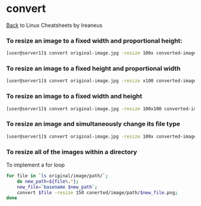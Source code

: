 # convert

[Back](README.md) to Linux Cheatsheets by Ireaneus

### To resize an image to a fixed width and proportional height:

```bash
[user@server1]$ convert original-image.jpg -resize 100x converted-image.jpg
```

### To resize an image to a fixed height and proportional width

```bash
[user@server1]$ convert original-image.jpg -resize x100 converted-image.jpg
```

### To resize an image to a fixed width and height

```bash
[user@server1]$ convert original-image.jpg -resize 100x100 converted-image.jpg
```

### To resize an image and simultaneously change its file type

```bash
[user@server1]$ convert original-image.jpg -resize 100x converted-image.png
```

### To resize all of the images within a directory

To implement a for loop

```bash
for file in `ls original/image/path/`;
    do new_path=${file%.*};
    new_file=`basename $new_path`;
    convert $file -resize 150 conerted/image/path/$new_file.png;
done
```
